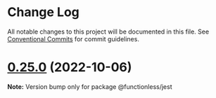 # Change Log

All notable changes to this project will be documented in this file.
See [Conventional Commits](https://conventionalcommits.org) for commit guidelines.

# [0.25.0](https://github.com/sam-goodwin/functionless/compare/v0.24.6...v0.25.0) (2022-10-06)

**Note:** Version bump only for package @functionless/jest
